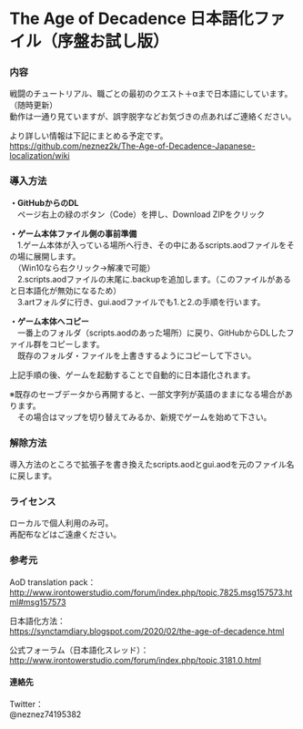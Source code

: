 # The Age of Decadence 日本語化ファイル（序盤お試し版）
### 内容
戦闘のチュートリアル、職ごとの最初のクエスト＋αまで日本語にしています。（随時更新）   
動作は一通り見ていますが、誤字脱字などお気づきの点あればご連絡ください。

より詳しい情報は下記にまとめる予定です。
https://github.com/neznez2k/The-Age-of-Decadence-Japanese-localization/wiki

### 導入方法
**・GitHubからのDL**  
　ページ右上の緑のボタン（Code）を押し、Download ZIPをクリック  
  
**・ゲーム本体ファイル側の事前準備**  
　1.ゲーム本体が入っている場所へ行き、その中にあるscripts.aodファイルをその場に展開します。  
　（Win10なら右クリック→解凍で可能）  
　2.scripts.aodファイルの末尾に.backupを追加します。（このファイルがあると日本語化が無効になるため）  
　3.artフォルダに行き、gui.aodファイルでも1.と2.の手順を行います。  
  
**・ゲーム本体へコピー**  
　一番上のフォルダ（scripts.aodのあった場所）に戻り、GitHubからDLしたファイル群をコピーします。  
　既存のフォルダ・ファイルを上書きするようにコピーして下さい。  
  
上記手順の後、ゲームを起動することで自動的に日本語化されます。  
  
※既存のセーブデータから再開すると、一部文字列が英語のままになる場合があります。  
　その場合はマップを切り替えてみるか、新規でゲームを始めて下さい。  
### 解除方法
導入方法のところで拡張子を書き換えたscripts.aodとgui.aodを元のファイル名に戻します。

### ライセンス
ローカルで個人利用のみ可。  
再配布などはご遠慮ください。

### 参考元
AoD translation pack：  
http://www.irontowerstudio.com/forum/index.php/topic,7825.msg157573.html#msg157573

日本語化方法：  
https://synctamdiary.blogspot.com/2020/02/the-age-of-decadence.html

公式フォーラム（日本語化スレッド）：  
http://www.irontowerstudio.com/forum/index.php/topic,3181.0.html


#### 連絡先
Twitter：  
@neznez74195382
